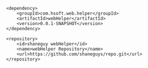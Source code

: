 

	<dependency>
		<groupId>com.hsoft.web.helper</groupId>
		<artifactId>webHelper</artifactId>
		<version>0.0.1-SNAPSHOT</version>
	</dependency>

	<repository>
		<id>shaneguy webHelper</id>
		<name>webHelper Repository</name>
		<url>https://github.com/shaneguys/repo.git</url>
	</repository>
	
